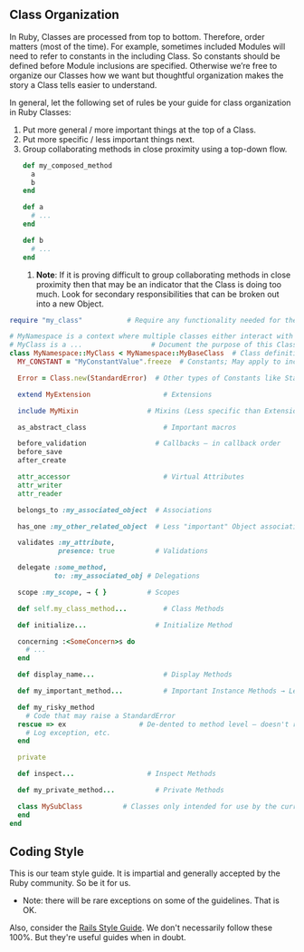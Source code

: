 ## Class Organization

In Ruby, Classes are processed from top to bottom. Therefore, order matters (most of the time). For example, sometimes included Modules will need to refer to constants in the including Class. So constants should be defined before Module inclusions are specified. Otherwise we’re free to organize our Classes how we want but thoughtful organization makes the story a Class tells easier to understand.

In general, let the following set of rules be your guide for class organization in Ruby Classes:

1. Put more general / more important things at the top of a Class.
2. Put more specific / less important things next.
3. Group collaborating methods in close proximity using a top-down flow.
   ```ruby
   def my_composed_method
     a
     b
   end

   def a
     # ...
   end

   def b
     # ...
   end
   ```
    1. **Note**: If it is proving difficult to group collaborating methods  in close proximity then that may be an indicator that the Class is doing too much. Look for secondary responsibilities that can be broken out into a new Object.


```ruby
require "my_class"           # Require any functionality needed for the whole Class

# MyNamespace is a context where multiple classes either interact with each other or are used in the same domain context.
# MyClass is a ...                 # Document the purpose of this Class
class MyNamespace::MyClass < MyNamespace::MyBaseClass  # Class definition with fully qualified Superclass (when applicable)
  MY_CONSTANT = "MyConstantValue".freeze  # Constants; May apply to included modules as well so must come first

  Error = Class.new(StandardError)  # Other types of Constants like StandardError derivatives; May also be used by included modules

  extend MyExtension                  # Extensions

  include MyMixin                 # Mixins (Less specific than Extensions)

  as_abstract_class                   # Important macros

  before_validation                 # Callbacks — in callback order
  before_save
  after_create

  attr_accessor                       # Virtual Attributes
  attr_writer
  attr_reader

  belongs_to :my_associated_object  # Associations

  has_one :my_other_related_object  # Less "important" Object associations

  validates :my_attribute,
            presence: true          # Validations

  delegate :some_method,
           to: :my_associated_obj # Delegations

  scope :my_scope, → { }          # Scopes

  def self.my_class_method...         # Class Methods

  def initialize...                 # Initialize Method

  concerning :<SomeConcern>s do
    # ...
  end

  def display_name...                 # Display Methods

  def my_important_method...          # Important Instance Methods → Less Important Instance Methods

  def my_risky_method
    # Code that may raise a StandardError
  rescue => ex                  # De-dented to method level — doesn't require begin/end; Also helps encourage Single Responsibility Principle
    # Log exception, etc.
  end

  private

  def inspect...                  # Inspect Methods

  def my_private_method...          # Private Methods

  class MySubClass          # Classes only intended for use by the current Class
  end
end
```

## Coding Style

This is our team style guide. It is impartial and generally accepted by the Ruby community. So be it for us.
- Note: there will be rare exceptions on some of the guidelines. That is OK.

Also, consider the [Rails Style Guide](https://github.com/bbatsov/rails-style-guide).
We don't necessarily follow these 100%. But they're useful guides when in doubt.
